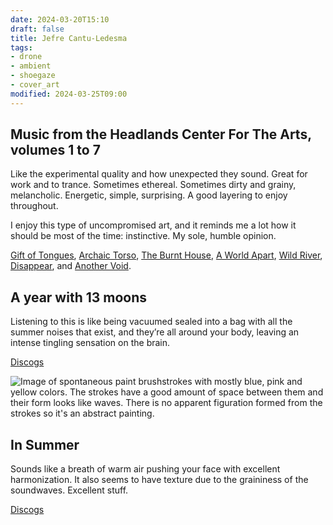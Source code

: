 ```yaml
---
date: 2024-03-20T15:10
draft: false
title: Jefre Cantu-Ledesma
tags:
- drone
- ambient
- shoegaze
- cover_art
modified: 2024-03-25T09:00
---
```


## Music from the Headlands Center For The Arts, volumes 1 to 7

Like the experimental quality and how unexpected they sound. Great for work and to trance. Sometimes ethereal. Sometimes dirty and grainy, melancholic. Energetic, simple, surprising. A good layering to enjoy throughout.

I enjoy this type of uncompromised art, and it reminds me a lot how it should be most of the time: instinctive. My sole, humble opinion.

[Gift of Tongues](https://www.discogs.com/master/826113-Jefre-Cantu-Ledesma-Gift-Of-Tongues), [Archaic Torso](https://www.discogs.com/master/826112-Jefre-Cantu-Ledesma-Archaic-Torso), [The Burnt House](https://www.discogs.com/master/826109-Jefre-Cantu-Ledesma-The-Burnt-House), [A World Apart](https://www.discogs.com/master/826108-Jefre-Cantu-Ledesma-A-World-Apart), [Wild River](https://www.discogs.com/master/826107-Jefre-Cantu-Ledesma-Wild-River), [Disappear](https://www.discogs.com/master/826106-Jefre-Cantu-Ledesma-Disappear), and [Another Void](https://www.discogs.com/master/826105-Jefre-Cantu-Ledesma-Another-Void).

## A year with 13 moons

Listening to this is like being vacuumed sealed into a bag with all the summer noises that exist, and they’re all around your body, leaving an intense tingling sensation on the brain.

[Discogs](https://www.discogs.com/master/817005-Jefre-Cantu-Ledesma-A-Year-With-13-Moons)

![Image of spontaneous paint brushstrokes with mostly blue, pink and yellow colors. The strokes have a good amount of space between them and their form looks like waves. There is no apparent figuration formed from the strokes so it's an abstract painting.](../attachment/vsc-paste/jefre-cantu-ledesma-240325090008.png)

## In Summer

Sounds like a breath of warm air pushing your face with excellent harmonization. It also seems to have texture due to the graininess of the soundwaves. Excellent stuff.

[Discogs](https://www.discogs.com/master/1488757-Jefre-Cantu-Ledesma-In-Summer)
